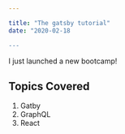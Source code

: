 ```yaml
---

title: "The gatsby tutorial"
date: "2020-02-18

---
```


I just launched a new bootcamp!

## Topics Covered

1. Gatby
2. GraphQL
3. React
